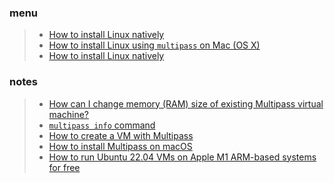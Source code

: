 ### menu
>- [How to install Linux natively](https://github.com/perriera/for_interfaces/blob/main/multipass/linux/INSTALL.md)
>- [How to install Linux using `multipass` on Mac (OS X)](https://github.com/perriera/for_interfaces/blob/main/multipass/mac/INSTALL.md)
>- [How to install Linux natively](https://github.com/perriera/for_interfaces/blob/main/multipass/linux/INSTALL.md)
### notes
>- [How can I change memory (RAM) size of existing Multipass virtual machine?](https://github.com/canonical/multipass/issues/1265)
>- [`multipass info` command](https://multipass.run/docs/info-command)
>- [How to create a VM with Multipass](https://ubuntu.com/server/docs/virtualization-multipass)
>- [How to install Multipass on macOS](https://multipass.run/docs/installing-on-macos#heading--run)
>- [How to run Ubuntu 22.04 VMs on Apple M1 ARM-based systems for free](https://medium.com/@paulrobu/how-to-run-ubuntu-22-04-vms-on-apple-m1-arm-based-systems-for-free-c8283fb38309)